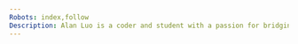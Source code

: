 ```yaml
---
Robots: index,follow
Description: Alan Luo is a coder and student with a passion for bridging the gaps between creativity and technology.
---
```

